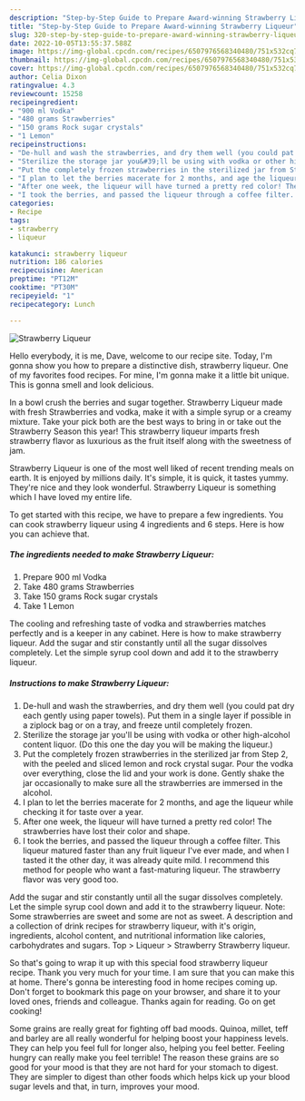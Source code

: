 ```yaml
---
description: "Step-by-Step Guide to Prepare Award-winning Strawberry Liqueur"
title: "Step-by-Step Guide to Prepare Award-winning Strawberry Liqueur"
slug: 320-step-by-step-guide-to-prepare-award-winning-strawberry-liqueur
date: 2022-10-05T13:55:37.588Z
image: https://img-global.cpcdn.com/recipes/6507976568340480/751x532cq70/strawberry-liqueur-recipe-main-photo.jpg
thumbnail: https://img-global.cpcdn.com/recipes/6507976568340480/751x532cq70/strawberry-liqueur-recipe-main-photo.jpg
cover: https://img-global.cpcdn.com/recipes/6507976568340480/751x532cq70/strawberry-liqueur-recipe-main-photo.jpg
author: Celia Dixon
ratingvalue: 4.3
reviewcount: 15258
recipeingredient:
- "900 ml Vodka"
- "480 grams Strawberries"
- "150 grams Rock sugar crystals"
- "1 Lemon"
recipeinstructions:
- "De-hull and wash the strawberries, and dry them well (you could pat dry each gently using paper towels). Put them in a single layer if possible in a ziplock bag or on a tray, and freeze until completely frozen."
- "Sterilize the storage jar you&#39;ll be using with vodka or other high-alcohol content liquor. (Do this one the day you will be making the liqueur.)"
- "Put the completely frozen strawberries in the sterilized jar from Step 2, with the peeled and sliced lemon and rock crystal sugar. Pour the vodka over everything, close the lid and your work is done. Gently shake the jar occasionally to make sure all the strawberries are immersed in the alcohol."
- "I plan to let the berries macerate for 2 months, and age the liqueur while checking it for taste over a year."
- "After one week, the liqueur will have turned a pretty red color! The strawberries have lost their color and shape."
- "I took the berries, and passed the liqueur through a coffee filter. This liqueur matured faster than any fruit liqueur I&#39;ve ever made, and when I tasted it the other day, it was already quite mild. I recommend this method for people who want a fast-maturing liqueur. The strawberry flavor was very good too."
categories:
- Recipe
tags:
- strawberry
- liqueur

katakunci: strawberry liqueur 
nutrition: 186 calories
recipecuisine: American
preptime: "PT12M"
cooktime: "PT30M"
recipeyield: "1"
recipecategory: Lunch

---
```



![Strawberry Liqueur](https://img-global.cpcdn.com/recipes/6507976568340480/751x532cq70/strawberry-liqueur-recipe-main-photo.jpg)

Hello everybody, it is me, Dave, welcome to our recipe site. Today, I'm gonna show you how to prepare a distinctive dish, strawberry liqueur. One of my favorites food recipes. For mine, I'm gonna make it a little bit unique. This is gonna smell and look delicious.

In a bowl crush the berries and sugar together. Strawberry Liqueur made with fresh Strawberries and vodka, make it with a simple syrup or a creamy mixture. Take your pick both are the best ways to bring in or take out the Strawberry Season this year! This strawberry liqueur imparts fresh strawberry flavor as luxurious as the fruit itself along with the sweetness of jam.

Strawberry Liqueur is one of the most well liked of recent trending meals on earth. It is enjoyed by millions daily. It's simple, it is quick, it tastes yummy. They're nice and they look wonderful. Strawberry Liqueur is something which I have loved my entire life.


To get started with this recipe, we have to prepare a few ingredients. You can cook strawberry liqueur using 4 ingredients and 6 steps. Here is how you can achieve that.

<!--inarticleads1-->

##### The ingredients needed to make Strawberry Liqueur:

1. Prepare 900 ml Vodka
1. Take 480 grams Strawberries
1. Take 150 grams Rock sugar crystals
1. Take 1 Lemon


The cooling and refreshing taste of vodka and strawberries matches perfectly and is a keeper in any cabinet. Here is how to make strawberry liqueur. Add the sugar and stir constantly until all the sugar dissolves completely. Let the simple syrup cool down and add it to the strawberry liqueur. 

<!--inarticleads2-->

##### Instructions to make Strawberry Liqueur:

1. De-hull and wash the strawberries, and dry them well (you could pat dry each gently using paper towels). Put them in a single layer if possible in a ziplock bag or on a tray, and freeze until completely frozen.
1. Sterilize the storage jar you&#39;ll be using with vodka or other high-alcohol content liquor. (Do this one the day you will be making the liqueur.)
1. Put the completely frozen strawberries in the sterilized jar from Step 2, with the peeled and sliced lemon and rock crystal sugar. Pour the vodka over everything, close the lid and your work is done. Gently shake the jar occasionally to make sure all the strawberries are immersed in the alcohol.
1. I plan to let the berries macerate for 2 months, and age the liqueur while checking it for taste over a year.
1. After one week, the liqueur will have turned a pretty red color! The strawberries have lost their color and shape.
1. I took the berries, and passed the liqueur through a coffee filter. This liqueur matured faster than any fruit liqueur I&#39;ve ever made, and when I tasted it the other day, it was already quite mild. I recommend this method for people who want a fast-maturing liqueur. The strawberry flavor was very good too.


Add the sugar and stir constantly until all the sugar dissolves completely. Let the simple syrup cool down and add it to the strawberry liqueur. Note: Some strawberries are sweet and some are not as sweet. A description and a collection of drink recipes for strawberry liqueur, with it&#39;s origin, ingredients, alcohol content, and nutritional information like calories, carbohydrates and sugars. Top &gt; Liqueur &gt; Strawberry Strawberry liqueur. 

So that's going to wrap it up with this special food strawberry liqueur recipe. Thank you very much for your time. I am sure that you can make this at home. There's gonna be interesting food in home recipes coming up. Don't forget to bookmark this page on your browser, and share it to your loved ones, friends and colleague. Thanks again for reading. Go on get cooking!

Some grains are really great for fighting off bad moods. Quinoa, millet, teff and barley are all really wonderful for helping boost your happiness levels. They can help you feel full for longer also, helping you feel better. Feeling hungry can really make you feel terrible! The reason these grains are so good for your mood is that they are not hard for your stomach to digest. They are simpler to digest than other foods which helps kick up your blood sugar levels and that, in turn, improves your mood.
